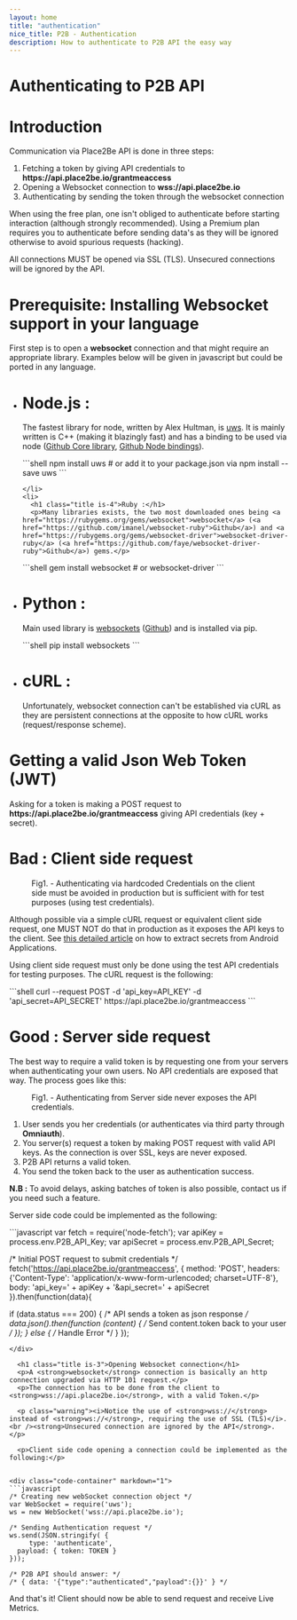 ```yaml
---
layout: home
title: "authentication"
nice_title: P2B - Authentication
description: How to authenticate to P2B API the easy way
---
```


<h1 class="title is-1">Authenticating to P2B API</h1>
<div class="content doc-content">
  <h1 class="title is-3">Introduction</h1>
  <p>Communication via Place2Be API is done in three steps:</p>
  <ol>
    <li>Fetching a token by giving API credentials to <strong>https://api.place2be.io/grantmeaccess</strong></li>
    <li>Opening a Websocket connection to <strong>wss://api.place2be.io</strong></li>
    <li>Authenticating by sending the token through the websocket connection</li>
  </ol>
  <p>When using the free plan, one isn't obliged to authenticate before starting interaction (although strongly recommended). Using a Premium plan requires you to authenticate before sending data's as they will be ignored otherwise to avoid spurious requests (hacking).</p>

  <p class="warning">All connections MUST be opened via SSL (TLS). Unsecured connections will be ignored by the API.</p>




  <h1 class="title is-3">Prerequisite: Installing Websocket support in your language</h1>
  <p>First step is to open a <strong>websocket</strong> connection and that might require an appropriate library. Examples below will be given in javascript but could be ported in any language.</p>
  <ul>
    <li>
      <h1 class="title is-4">Node.js :</h1>
      <p>The fastest library for node, written by Alex Hultman, is <a href="https://www.npmjs.com/package/uws">uws</a>. It is mainly written is C++ (making it blazingly fast) and has a binding to be used via node (<a href="https://github.com/uNetworking/uWebSockets">Github Core library</a>, <a href="https://github.com/uNetworking/bindings">Github Node bindings</a>).</p>

<div class="code-container" markdown="1">
```shell
npm install uws
# or add it to your package.json via
npm install --save uws
```
</div>

    </li>
    <li>
      <h1 class="title is-4">Ruby :</h1>
      <p>Many libraries exists, the two most downloaded ones being <a href="https://rubygems.org/gems/websocket">websocket</a> (<a href="https://github.com/imanel/websocket-ruby">Github</a>) and <a href="https://rubygems.org/gems/websocket-driver">websocket-driver-ruby</a> (<a href="https://github.com/faye/websocket-driver-ruby">Github</a>) gems.</p>

<div class="code-container" markdown="1">
```shell
gem install websocket # or websocket-driver
```
</div>
    </li>
    <li>
       <h1 class="title is-4">Python :</h1>
      <p>Main used library is <a href="https://pypi.python.org/pypi/websockets">websockets</a> (<a href="https://github.com/aaugustin/websockets">Github</a>) and is installed via pip.</p>

<div class="code-container" markdown="1">
```shell
pip install websockets
```
</div>
    </li>
    <li>
      <h1 class="title is-4">cURL :</h1>
      <p>Unfortunately, websocket connection can't be established via cURL as they are persistent connections at the opposite to how cURL works (request/response scheme).</p>
    </li>
  </ul>




  <h1 class="title is-3">Getting a valid Json Web Token (JWT)</h1>
  <p>Asking for a token is making a POST request to <strong>https://api.place2be.io/grantmeaccess</strong> giving API credentials (key + secret).</p>

  <h1 class="title is-4">Bad : Client side request</h1>
  
  <figure class="image has-text-centered figure-printscreen">
    <img class="is-hcentered is-large" src="{{ site.baseurl }}/assets/images/authentication/authentication_bad.png" alt=""/>
    <figcaption class="is-hcentered">Fig1. - Authenticating via hardcoded Credentials on the client side must be avoided in production but is sufficient with for test purposes (using test credentials).</figcaption>
  </figure>
  <p>Although possible via a simple cURL request or equivalent client side request, one MUST NOT do that in production as it exposes the API keys to the client. See <a href="https://rammic.github.io/2015/07/28/hiding-secrets-in-android-apps/">this detailed article</a> on how to extract secrets from Android Applications.</p>

  <p>Using client side request must only be done using the test API credentials for testing purposes. The cURL request is the following:</p>

<div class="code-container" markdown="1">
```shell
curl --request POST -d 'api_key=API_KEY' -d 'api_secret=API_SECRET' https://api.place2be.io/grantmeaccess
```
</div>


  <h1 class="title is-4">Good : Server side request</h1>
  <p>The best way to require a valid token is by requesting one from your servers when authenticating your own users. No API credentials are exposed that way. The process goes like this:</p>

  <figure class="image has-text-centered figure-printscreen">
    <img class="is-hcentered is-large" src="{{ site.baseurl }}/assets/images/authentication/authentication_good.png" alt=""/>
    <figcaption class="is-hcentered">Fig1. - Authenticating from Server side never exposes the API credentials.</figcaption>
  </figure>

  <ol>
    <li>User sends you her credentials (or authenticates via third party through <strong>Omniauth</strong>).</li>
    <li>You server(s) request a token by making POST request with valid API keys. As the connection is over SSL, keys are never exposed.</li>
    <li>P2B API returns a valid token.</li>
    <li>You send the token back to the user as authentication success.</li>
  </ol>

  <p><strong>N.B :</strong> To avoid delays, asking batches of token is also possible, contact us if you need such a feature.</p>
  
  <p>Server side code could be implemented as the following:</p>

<div class="code-container" markdown="1">
```javascript
var fetch     = require('node-fetch');
var apiKey    = process.env.P2B_API_Key;
var apiSecret = process.env.P2B_API_Secret;

/* Initial POST request to submit credentials */
fetch('https://api.place2be.io/grantmeaccess', {
  method: 'POST',
  headers: {'Content-Type': 'application/x-www-form-urlencoded; charset=UTF-8'},
  body: 'api_key=' + apiKey + '&api_secret=' + apiSecret
}).then(function(data){

  if (data.status === 200) {
    /* API sends a token as json response */
    data.json().then(function (content) {
      /* Send content.token back to your user */
    });
  } else {
    /* Handle Error */
  }
});
```
</div>

  <h1 class="title is-3">Opening Websocket connection</h1>
  <p>A <strong>websocket</strong> connection is basically an http connection upgraded via HTTP 101 request.</p>
  <p>The connection has to be done from the client to <strong>wss://api.place2be.io</strong>, with a valid Token.</p>

  <p class="warning"><i>Notice the use of <strong>wss://</strong> instead of <strong>ws://</strong>, requiring the use of SSL (TLS)</i>.<br /><strong>Unsecured connection are ignored by the API</strong>.</p>

  <p>Client side code opening a connection could be implemented as the following:</p>


<div class="code-container" markdown="1">
```javascript
/* Creating new webSocket connection object */
var WebSocket = require('uws');
ws = new WebSocket('wss://api.place2be.io');

/* Sending Authentication request */
ws.send(JSON.stringify( {
     type: 'authenticate',
  payload: { token: TOKEN }
}));

/* P2B API should answer: */
/* { data: '{"type":"authenticated","payload":{}}' } */
```
</div>

  <p>And that's it! Client should now be able to send request and receive Live Metrics.</p>
</div>
